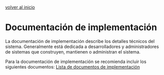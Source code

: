 [volver al inicio](/readme.md)

# Documentación de implementación

La documentación de implementación describe los detalles técnicos del sistema. Generalmente está dedicada a desarrolladores y administradores de sistemas que construyen, mantienen o administran el sistema.

Para la documentación de implementación se recomienda incluir los siguientes documentos:
[Lista de documentos de implementación](/docs/phases/implementation.md)